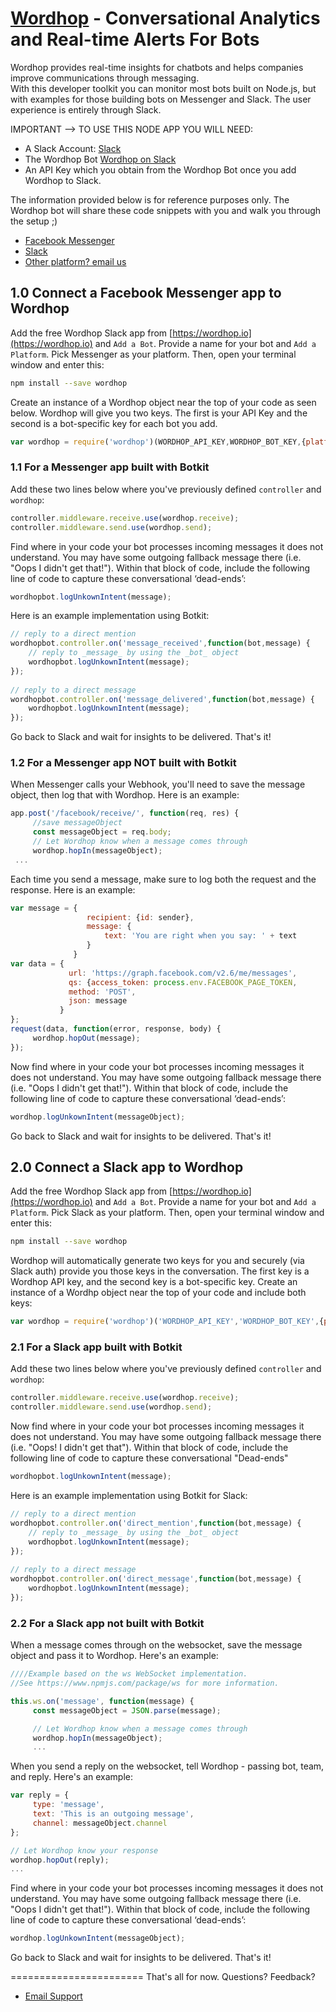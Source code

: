 # [Wordhop](https://wordhop.io) - Conversational Analytics and Real-time Alerts For Bots

Wordhop provides real-time insights for chatbots and helps companies improve communications through messaging.  
With this developer toolkit you can monitor most bots built on Node.js, but with examples for those building bots on Messenger and Slack.
The user experience is entirely through Slack.

IMPORTANT --> TO USE THIS NODE APP YOU WILL NEED:
* A Slack Account: [Slack](https://api.slack.com)
* The Wordhop Bot [Wordhop on Slack](https://developer.wordhop.io)
* An API Key which you obtain from the Wordhop Bot once you add Wordhop to Slack.

The information provided below is for reference purposes only.  The Wordhop bot will share these code snippets with you and walk you through the setup ;)

* [Facebook Messenger](https://developers.facebook.com)
* [Slack](https://api.slack.com)
* [Other platform? email us](mailto:support@wordhop.io)

## 1.0 Connect a Facebook Messenger app to Wordhop

Add the free Wordhop Slack app from [https://wordhop.io](https://wordhop.io) and `Add a Bot`.  Provide a name for your bot and `Add a Platform`.  Pick Messenger as your platform. Then, open your terminal window and enter this:

```bash
npm install --save wordhop
```

Create an instance of a Wordhop object near the top of your code as seen below. Wordhop will give you two keys. The first is your API Key and the second is a bot-specific key for each bot you add.

```javascript
var wordhop = require('wordhop')(WORDHOP_API_KEY,WORDHOP_BOT_KEY,{platform:'messenger'})
```


### 1.1 For a Messenger app built with Botkit

Add these two lines below where you've previously defined `controller` and `wordhop`:

```javascript
controller.middleware.receive.use(wordhop.receive); 
controller.middleware.send.use(wordhop.send); 
```

Find where in your code your bot processes incoming messages it does not understand. You may have some outgoing fallback message there (i.e. "Oops I didn't get that!"). Within that block of code, include the following line of code to capture these conversational ‘dead-ends’:

```javascript
wordhopbot.logUnkownIntent(message);
```

Here is an example implementation using Botkit:

```javascript
// reply to a direct mention 
wordhopbot.controller.on('message_received',function(bot,message) { 
    // reply to _message_ by using the _bot_ object 
    wordhopbot.logUnkownIntent(message); 
}); 
     
// reply to a direct message 
wordhopbot.controller.on('message_delivered',function(bot,message) { 
    wordhopbot.logUnkownIntent(message); 
});
```

Go back to Slack and wait for insights to be delivered. That's it!

### 1.2 For a Messenger app NOT built with Botkit


When Messenger calls your Webhook, you'll need to save the message object, then log that with Wordhop. Here is an example:

```javascript
app.post('/facebook/receive/', function(req, res) { 
     //save messageObject 
     const messageObject = req.body; 
     // Let Wordhop know when a message comes through 
     wordhop.hopIn(messageObject); 
 ...
```

Each time you send a message, make sure to log both the request and the response. Here is an example:
```javascript
var message = { 
                 recipient: {id: sender}, 
                 message: { 
                     text: 'You are right when you say: ' + text 
                 } 
              }
var data = { 
             url: 'https://graph.facebook.com/v2.6/me/messages', 
             qs: {access_token: process.env.FACEBOOK_PAGE_TOKEN, 
             method: 'POST', 
             json: message
           } 
}; 
request(data, function(error, response, body) { 
     wordhop.hopOut(message); 
});
```

Now find where in your code your bot processes incoming messages it does not understand. You may have some outgoing fallback message there (i.e. "Oops I didn't get that!"). Within that block of code, include the following line of code to capture these conversational ‘dead-ends’:

```javascript
wordhop.logUnkownIntent(messageObject);
```

Go back to Slack and wait for insights to be delivered. That's it!

## 2.0 Connect a Slack app to Wordhop

Add the free Wordhop Slack app from [https://wordhop.io](https://wordhop.io) and  `Add a Bot`.  Provide a name for your bot and  `Add a Platform`.  Pick Slack as your platform. Then, open your terminal window and enter this:

```bash
npm install --save wordhop
```

Wordhop will automatically generate two keys for you and securely (via Slack auth) provide you those keys in the conversation. The first key is a Wordhop API key, and the second key is a bot-specific key.  Create an instance of a Wordhp object near the top of your code and include both keys:  

```javascript
var wordhop = require('wordhop')('WORDHOP_API_KEY','WORDHOP_BOT_KEY',{platform:'slack'});
```


### 2.1 For a Slack app built with Botkit

Add these two lines below where you've previously defined `controller` and `wordhop`:

```javascript
controller.middleware.receive.use(wordhop.receive); 
controller.middleware.send.use(wordhop.send); 
```

Now find where in your code your bot processes incoming messages it does not understand. You may have some outgoing fallback message there (i.e. "Oops! I didn't get that"). Within that block of code, include the following line of code to capture these conversational "Dead-ends"

```javascript
wordhopbot.logUnkownIntent(message);
```

Here is an example implementation using Botkit for Slack:

```javascript
// reply to a direct mention 
wordhopbot.controller.on('direct_mention',function(bot,message) { 
    // reply to _message_ by using the _bot_ object 
    wordhopbot.logUnkownIntent(message); 
}); 
     
// reply to a direct message 
wordhopbot.controller.on('direct_message',function(bot,message) { 
    wordhopbot.logUnkownIntent(message); 
});
```

### 2.2 For a Slack app not built with Botkit

When a message comes through on the websocket, save the message object and pass it to Wordhop. Here's an example:

```javascript
////Example based on the ws WebSocket implementation.
//See https://www.npmjs.com/package/ws for more information.

this.ws.on('message', function(message) { 
     const messageObject = JSON.parse(message); 

     // Let Wordhop know when a message comes through 
     wordhop.hopIn(messageObject);
     ...
```

When you send a reply on the websocket, tell Wordhop - passing bot, team, and reply. Here's an example:

```javascript
var reply = { 
     type: 'message', 
     text: 'This is an outgoing message', 
     channel: messageObject.channel 
}; 

// Let Wordhop know your response 
wordhop.hopOut(reply); 
...
```

Find where in your code your bot processes incoming messages it does not understand. You may have some outgoing fallback message there (i.e. "Oops I didn't get that!"). Within that block of code, include the following line of code to capture these conversational ‘dead-ends’:

```javascript
wordhop.logUnkownIntent(messageObject);
```

Go back to Slack and wait for insights to be delivered. That's it!

=======================
That's all for now. Questions?  Feedback?  
* [Email Support](mailto://support.wordhop.io)


